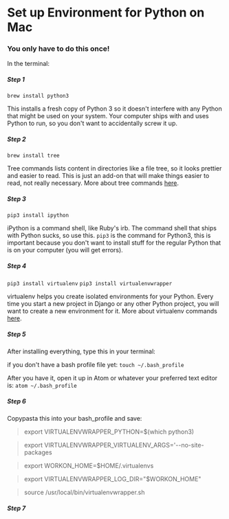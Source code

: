 # Set up Environment for Python on Mac

### You only have to do this once!

In the terminal:

##### Step 1
`brew install python3`

This installs a fresh copy of Python 3 so it doesn't interfere with any Python that might be used on your system. Your computer ships with and uses Python to run, so you don't want to accidentally screw it up.

##### Step 2
`brew install tree`

Tree commands lists content in directories like a file tree, so it looks prettier and easier to read. This is just an add-on that will make things easier to read, not really necessary. More about tree commands [here](http://www.computerhope.com/unix/tree.htm).

##### Step 3
`pip3 install ipython`

iPython is a command shell, like Ruby's irb. The command shell that ships with Python sucks, so use this.
`pip3` is the command for Python3, this is important because you don't want to install stuff for the regular Python that is on your computer (you will get errors).

##### Step 4
`pip3 install virtualenv`
`pip3 install virtualenvwrapper`

virtualenv helps you create isolated environments for your Python. Every time you start a new project in Django or any other Python project, you will want to create a new environment for it. More about virtualenv commands [here](http://docs.python-guide.org/en/latest/dev/virtualenvs/).

##### Step 5
After installing everything, type this in your terminal:

if you don't have a bash profile file yet:
`touch ~/.bash_profile`

After you have it, open it up in Atom or whatever your preferred text editor is:
`atom ~/.bash_profile`

##### Step 6
Copypasta this into your bash_profile and save:

> export VIRTUALENVWRAPPER_PYTHON=$(which python3)

> export VIRTUALENVWRAPPER_VIRTUALENV_ARGS='--no-site-packages

> export WORKON_HOME=$HOME/.virtualenvs

> export VIRTUALENVWRAPPER_LOG_DIR="$WORKON_HOME"

> source /usr/local/bin/virtualenvwrapper.sh

##### Step 7
